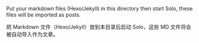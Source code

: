Put your markdown files (Hexo/Jekyll) in this directory then start Solo, these files will be imported as posts.

把 Markdown 文件（Hexo/Jekyll）放到本目录后启动 Solo，这些 MD 文件将会被自动导入作为文章。
